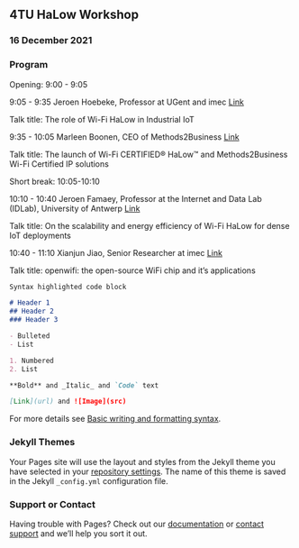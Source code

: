## 4TU HaLow Workshop
### 16 December 2021

### Program

Opening: 9:00 - 9:05

9:05 - 9:35
Jeroen Hoebeke, Professor at UGent and imec [Link](https://www.ugent.be/ea/idlab/en/members/jeroen-hoebeke.htm)

Talk title: The role of Wi-Fi HaLow in Industrial IoT

9:35 - 10:05
Marleen Boonen, CEO of Methods2Business [Link](https://www.methods2business.com/)

Talk title: The launch of Wi-Fi CERTIFIED® HaLow™ and Methods2Business Wi-Fi Certified IP solutions

Short break: 10:05-10:10

10:10 - 10:40
Jeroen Famaey, Professor at the Internet and Data Lab (IDLab), University of Antwerp [Link](https://jeroen.famaey.eu/)

Talk title: On the scalability and energy efficiency of Wi-Fi HaLow for dense IoT deployments

10:40 - 11:10
Xianjun Jiao, Senior Researcher at imec [Link](https://www.linkedin.com/in/xianjun-jiao-7a569641/?originalSubdomain=be)

Talk title: openwifi: the open-source WiFi chip and it’s applications

```markdown
Syntax highlighted code block

# Header 1
## Header 2
### Header 3

- Bulleted
- List

1. Numbered
2. List

**Bold** and _Italic_ and `Code` text

[Link](url) and ![Image](src)
```

For more details see [Basic writing and formatting syntax](https://docs.github.com/en/github/writing-on-github/getting-started-with-writing-and-formatting-on-github/basic-writing-and-formatting-syntax).

### Jekyll Themes

Your Pages site will use the layout and styles from the Jekyll theme you have selected in your [repository settings](https://github.com/wifi-halow/wifi-halow.github.io/settings/pages). The name of this theme is saved in the Jekyll `_config.yml` configuration file.

### Support or Contact

Having trouble with Pages? Check out our [documentation](https://docs.github.com/categories/github-pages-basics/) or [contact support](https://support.github.com/contact) and we’ll help you sort it out.
